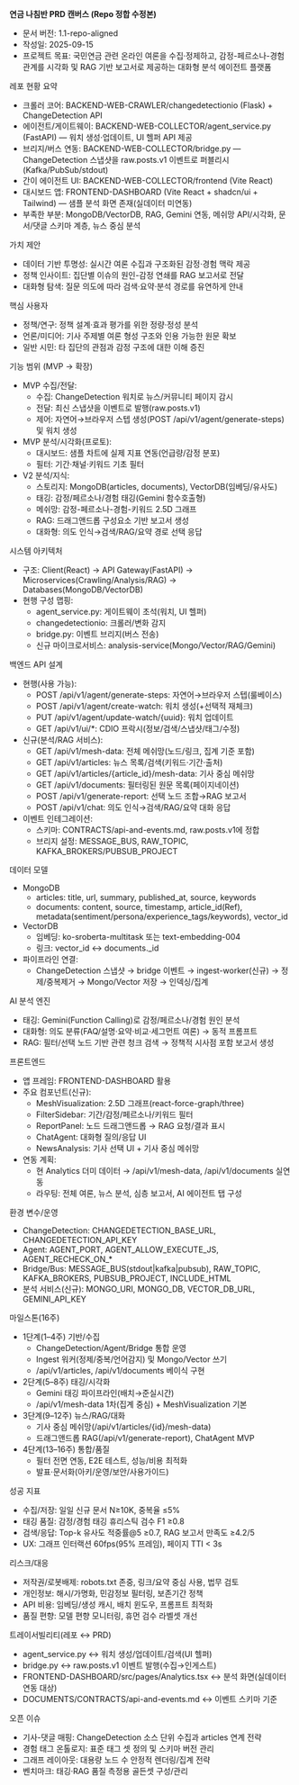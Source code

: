 **연금 나침반 PRD 캔버스 (Repo 정합 수정본)**

- 문서 버전: 1.1-repo-aligned
- 작성일: 2025-09-15
- 프로젝트 목표: 국민연금 관련 온라인 여론을 수집·정제하고, 감정-페르소나-경험 관계를 시각화 및 RAG 기반 보고서로 제공하는 대화형 분석 에이전트 플랫폼

레포 현황 요약
- 크롤러 코어: BACKEND-WEB-CRAWLER/changedetectionio (Flask) + ChangeDetection API
- 에이전트/게이트웨이: BACKEND-WEB-COLLECTOR/agent_service.py (FastAPI) — 워치 생성·업데이트, UI 헬퍼 API 제공
- 브리지/버스 연동: BACKEND-WEB-COLLECTOR/bridge.py — ChangeDetection 스냅샷을 raw.posts.v1 이벤트로 퍼블리시(Kafka/PubSub/stdout)
- 간이 에이전트 UI: BACKEND-WEB-COLLECTOR/frontend (Vite React)
- 대시보드 앱: FRONTEND-DASHBOARD (Vite React + shadcn/ui + Tailwind) — 샘플 분석 화면 존재(실데이터 미연동)
- 부족한 부분: MongoDB/VectorDB, RAG, Gemini 연동, 메쉬망 API/시각화, 문서/댓글 스키마 계층, 뉴스 중심 분석

가치 제안
- 데이터 기반 투명성: 실시간 여론 수집과 구조화된 감정·경험 맥락 제공
- 정책 인사이트: 집단별 이슈의 원인-감정 연쇄를 RAG 보고서로 전달
- 대화형 탐색: 질문 의도에 따라 검색·요약·분석 경로를 유연하게 안내

핵심 사용자
- 정책/연구: 정책 설계·효과 평가를 위한 정량·정성 분석
- 언론/미디어: 기사 주제별 여론 형성 구조와 인용 가능한 원문 확보
- 일반 시민: 타 집단의 관점과 감정 구조에 대한 이해 증진

기능 범위 (MVP → 확장)
- MVP 수집/전달:
  - 수집: ChangeDetection 워치로 뉴스/커뮤니티 페이지 감시
  - 전달: 최신 스냅샷을 이벤트로 발행(raw.posts.v1)
  - 제어: 자연어→브라우저 스텝 생성(POST /api/v1/agent/generate-steps) 및 워치 생성
- MVP 분석/시각화(프로토):
  - 대시보드: 샘플 차트에 실제 지표 연동(언급량/감정 분포)
  - 필터: 기간·채널·키워드 기초 필터
- V2 분석/지식:
  - 스토리지: MongoDB(articles, documents), VectorDB(임베딩/유사도)
  - 태깅: 감정/페르소나/경험 태깅(Gemini 함수호출형)
  - 메쉬망: 감정-페르소나-경험-키워드 2.5D 그래프
  - RAG: 드래그앤드롭 구성요소 기반 보고서 생성
  - 대화형: 의도 인식→검색/RAG/요약 경로 선택 응답

시스템 아키텍처
- 구조: Client(React) → API Gateway(FastAPI) → Microservices(Crawling/Analysis/RAG) → Databases(MongoDB/VectorDB)
- 현행 구성 맵핑:
  - agent_service.py: 게이트웨이 초석(워치, UI 헬퍼)
  - changedetectionio: 크롤러/변화 감지
  - bridge.py: 이벤트 브리지(버스 전송)
  - 신규 마이크로서비스: analysis-service(Mongo/Vector/RAG/Gemini)

백엔드 API 설계
- 현행(사용 가능):
  - POST /api/v1/agent/generate-steps: 자연어→브라우저 스텝(룰베이스)
  - POST /api/v1/agent/create-watch: 워치 생성(+선택적 재체크)
  - PUT /api/v1/agent/update-watch/{uuid}: 워치 업데이트
  - GET /api/v1/ui/*: CDIO 프락시(정보/검색/스냅샷/태그/수정)
- 신규(분석/RAG 서비스):
  - GET /api/v1/mesh-data: 전체 메쉬망(노드/링크, 집계 기준 포함)
  - GET /api/v1/articles: 뉴스 목록/검색(키워드·기간·출처)
  - GET /api/v1/articles/{article_id}/mesh-data: 기사 중심 메쉬망
  - GET /api/v1/documents: 필터링된 원문 목록(페이지네이션)
  - POST /api/v1/generate-report: 선택 노드 조합→RAG 보고서
  - POST /api/v1/chat: 의도 인식→검색/RAG/요약 대화 응답
- 이벤트 인테그레이션:
  - 스키마: CONTRACTS/api-and-events.md, raw.posts.v1에 정합
  - 브리지 설정: MESSAGE_BUS, RAW_TOPIC, KAFKA_BROKERS/PUBSUB_PROJECT

데이터 모델
- MongoDB
  - articles: title, url, summary, published_at, source, keywords
  - documents: content, source, timestamp, article_id(Ref), metadata(sentiment/persona/experience_tags/keywords), vector_id
- VectorDB
  - 임베딩: ko-sroberta-multitask 또는 text-embedding-004
  - 링크: vector_id ↔ documents._id
- 파이프라인 연결:
  - ChangeDetection 스냅샷 → bridge 이벤트 → ingest-worker(신규) → 정제/중복제거 → Mongo/Vector 저장 → 인덱싱/집계

AI 분석 엔진
- 태깅: Gemini(Function Calling)로 감정/페르소나/경험 원인 분석
- 대화형: 의도 분류(FAQ/설명·요약·비교·세그먼트 여론) → 동적 프롬프트
- RAG: 필터/선택 노드 기반 관련 청크 검색 → 정책적 시사점 포함 보고서 생성

프론트엔드
- 앱 프레임: FRONTEND-DASHBOARD 활용
- 주요 컴포넌트(신규):
  - MeshVisualization: 2.5D 그래프(react-force-graph/three)
  - FilterSidebar: 기간/감정/페르소나/키워드 필터
  - ReportPanel: 노드 드래그앤드롭 → RAG 요청/결과 표시
  - ChatAgent: 대화형 질의/응답 UI
  - NewsAnalysis: 기사 선택 UI + 기사 중심 메쉬망
- 연동 계획:
  - 현 Analytics 더미 데이터 → /api/v1/mesh-data, /api/v1/documents 실연동
  - 라우팅: 전체 여론, 뉴스 분석, 심층 보고서, AI 에이전트 탭 구성

환경 변수/운영
- ChangeDetection: CHANGEDETECTION_BASE_URL, CHANGEDETECTION_API_KEY
- Agent: AGENT_PORT, AGENT_ALLOW_EXECUTE_JS, AGENT_RECHECK_ON_*
- Bridge/Bus: MESSAGE_BUS(stdout|kafka|pubsub), RAW_TOPIC, KAFKA_BROKERS, PUBSUB_PROJECT, INCLUDE_HTML
- 분석 서비스(신규): MONGO_URI, MONGO_DB, VECTOR_DB_URL, GEMINI_API_KEY

마일스톤(16주)
- 1단계(1–4주) 기반/수집
  - ChangeDetection/Agent/Bridge 통합 운영
  - Ingest 워커(정제/중복/언어감지) 및 Mongo/Vector 쓰기
  - /api/v1/articles, /api/v1/documents 베이식 구현
- 2단계(5–8주) 태깅/시각화
  - Gemini 태깅 파이프라인(배치→준실시간)
  - /api/v1/mesh-data 1차(집계 중심) + MeshVisualization 기본
- 3단계(9–12주) 뉴스/RAG/대화
  - 기사 중심 메쉬망(/api/v1/articles/{id}/mesh-data)
  - 드래그앤드롭 RAG(/api/v1/generate-report), ChatAgent MVP
- 4단계(13–16주) 통합/품질
  - 필터 전면 연동, E2E 테스트, 성능/비용 최적화
  - 발표·문서화(아키/운영/보안/사용가이드)

성공 지표
- 수집/저장: 일일 신규 문서 N≥10K, 중복율 ≤5%
- 태깅 품질: 감정/경험 태깅 휴리스틱 검수 F1 ≥0.8
- 검색/응답: Top-k 유사도 적중률@5 ≥0.7, RAG 보고서 만족도 ≥4.2/5
- UX: 그래프 인터랙션 60fps(95% 프레임), 페이지 TTI < 3s

리스크/대응
- 저작권/로봇배제: robots.txt 존중, 링크/요약 중심 사용, 법무 검토
- 개인정보: 해시/가명화, 민감정보 필터링, 보존기간 정책
- API 비용: 임베딩/생성 캐시, 배치 윈도우, 프롬프트 최적화
- 품질 편향: 모델 편향 모니터링, 휴먼 검수 라벨셋 개선

트레이서빌리티(레포 ↔ PRD)
- agent_service.py ↔ 워치 생성/업데이트/검색(UI 헬퍼)
- bridge.py ↔ raw.posts.v1 이벤트 발행(수집→인게스트)
- FRONTEND-DASHBOARD/src/pages/Analytics.tsx ↔ 분석 화면(실데이터 연동 대상)
- DOCUMENTS/CONTRACTS/api-and-events.md ↔ 이벤트 스키마 기준

오픈 이슈
- 기사-댓글 매핑: ChangeDetection 소스 단위 수집과 articles 연계 전략
- 경험 태그 온톨로지: 표준 태그 셋 정의 및 스키마 버전 관리
- 그래프 레이아웃: 대용량 노드 수 안정적 렌더링/집계 전략
- 벤치마크: 태깅·RAG 품질 측정용 골든셋 구성/관리
